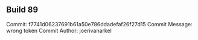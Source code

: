## Build 89
Commit: f7741d06237691b61a50e786ddadefaf26f27d15
Commit Message: wrong token
Commit Author: joerivanarkel

